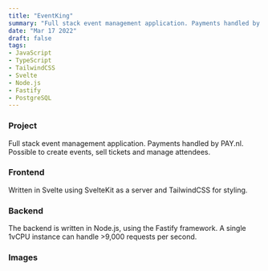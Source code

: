 ```yaml
---
title: "EventKing"
summary: "Full stack event management application. Payments handled by PAY.nl."
date: "Mar 17 2022"
draft: false
tags:
- JavaScript
- TypeScript
- TailwindCSS
- Svelte
- Node.js
- Fastify
- PostgreSQL
---
```


### Project
Full stack event management application. Payments handled by PAY.nl.
Possible to create events, sell tickets and manage attendees.

### Frontend
Written in Svelte using SvelteKit as a server and TailwindCSS for styling.

### Backend
The backend is written in Node.js, using the Fastify framework. A single 1vCPU instance can handle >9,000 requests per second.

### Images